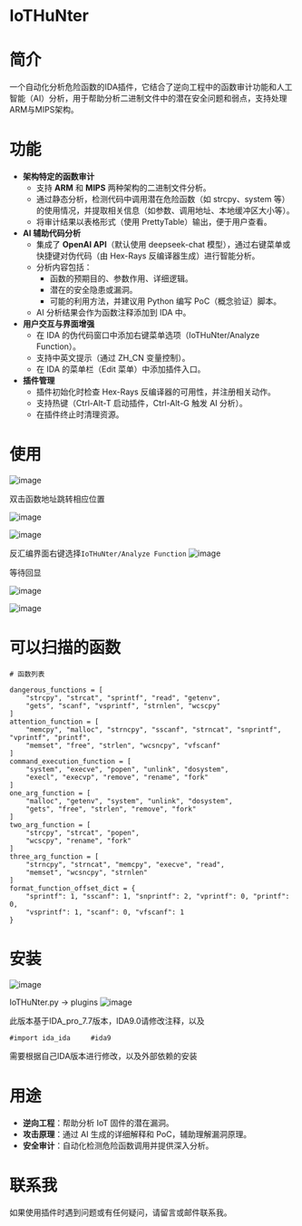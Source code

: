 # IoTHuNter
# 简介
一个自动化分析危险函数的IDA插件，它结合了逆向工程中的函数审计功能和人工智能（AI）分析，用于帮助分析二进制文件中的潜在安全问题和弱点，支持处理ARM与MIPS架构。

# 功能
- **架构特定的函数审计**
    - 支持 **ARM** 和 **MIPS** 两种架构的二进制文件分析。
    - 通过静态分析，检测代码中调用潜在危险函数（如 strcpy、system 等）的使用情况，并提取相关信息（如参数、调用地址、本地缓冲区大小等）。
    - 将审计结果以表格形式（使用 PrettyTable）输出，便于用户查看。
- **AI 辅助代码分析**
    - 集成了 **OpenAI API**（默认使用 deepseek-chat 模型），通过右键菜单或快捷键对伪代码（由 Hex-Rays 反编译器生成）进行智能分析。
    - 分析内容包括：
        - 函数的预期目的、参数作用、详细逻辑。
        - 潜在的安全隐患或漏洞。
        - 可能的利用方法，并建议用 Python 编写 PoC（概念验证）脚本。
    - AI 分析结果会作为函数注释添加到 IDA 中。
- **用户交互与界面增强**
    - 在 IDA 的伪代码窗口中添加右键菜单选项（IoTHuNter/Analyze Function）。
    - 支持中英文提示（通过 ZH_CN 变量控制）。
    - 在 IDA 的菜单栏（Edit 菜单）中添加插件入口。
- **插件管理**
    - 插件初始化时检查 Hex-Rays 反编译器的可用性，并注册相关动作。
    - 支持热键（Ctrl-Alt-T 启动插件，Ctrl-Alt-G 触发 AI 分析）。
    - 在插件终止时清理资源。

# 使用

![image](https://github.com/user-attachments/assets/d5b0b8d3-a716-4544-81a8-21c8be211768)


双击函数地址跳转相应位置

![image](https://github.com/user-attachments/assets/8296f737-ca92-43ec-a83f-fd751027b1bb)


![image](https://github.com/user-attachments/assets/d0667bee-28a2-48fc-b642-de8dd83d8fb8)


反汇编界面右键选择`IoTHuNter/Analyze Function`
![image](https://github.com/user-attachments/assets/6031e9c8-1430-46ad-b5b8-902f4c5ea44d)

等待回显

![image](https://github.com/user-attachments/assets/ef81106d-07f2-4163-8f02-e32c8ff97f3c)

![image](https://github.com/user-attachments/assets/71e2bbc0-7094-40c6-8df6-dd78eb2b9181)


# 可以扫描的函数

```
# 函数列表

dangerous_functions = [
    "strcpy", "strcat", "sprintf", "read", "getenv",
    "gets", "scanf", "vsprintf", "strnlen", "wcscpy"
]
attention_function = [
    "memcpy", "malloc", "strncpy", "sscanf", "strncat", "snprintf", "vprintf", "printf",
    "memset", "free", "strlen", "wcsncpy", "vfscanf"
]
command_execution_function = [
    "system", "execve", "popen", "unlink", "dosystem",
    "execl", "execvp", "remove", "rename", "fork"
]
one_arg_function = [
    "malloc", "getenv", "system", "unlink", "dosystem",
    "gets", "free", "strlen", "remove", "fork"
]
two_arg_function = [
    "strcpy", "strcat", "popen",
    "wcscpy", "rename", "fork"
] 
three_arg_function = [
    "strncpy", "strncat", "memcpy", "execve", "read",
    "memset", "wcsncpy", "strnlen"
]
format_function_offset_dict = {
    "sprintf": 1, "sscanf": 1, "snprintf": 2, "vprintf": 0, "printf": 0,
    "vsprintf": 1, "scanf": 0, "vfscanf": 1
}
```

# 安装

![image](https://github.com/user-attachments/assets/6766e1a3-9aa4-45c2-8002-20a5a5a15bb5)

IoTHuNter.py -> plugins
![image](https://github.com/user-attachments/assets/01800486-bb57-49f6-ae41-31c71f65096f)

此版本基于IDA_pro_7.7版本，IDA9.0请修改注释，以及
```
#import ida_ida     #ida9
```
需要根据自己IDA版本进行修改，以及外部依赖的安装
# 用途

- **逆向工程**：帮助分析 IoT 固件的潜在漏洞。
- **攻击原理**：通过 AI 生成的详细解释和 PoC，辅助理解漏洞原理。
- **安全审计**：自动化检测危险函数调用并提供深入分析。

# 联系我
如果使用插件时遇到问题或有任何疑问，请留言或邮件联系我。
